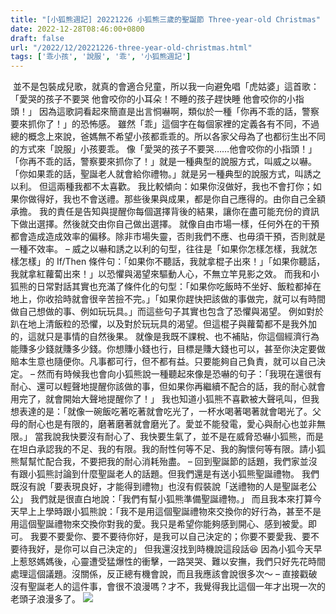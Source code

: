 ```yaml
---
title: "[小狐熊週記] 20221226 小狐熊三歲的聖誕節 Three-year-old Christmas"
date: 2022-12-28T08:46:00+0800
draft: false
url: "/2022/12/20221226-three-year-old-christmas.html"
tags: ['乖小孩', '說服', '乖', '小狐熊週記']
---
```


 並不是包裝成兒歌，就真的會適合兒童，所以我一向避免唱「虎姑婆」這首歌：「愛哭的孩子不要哭 他會咬你的小耳朵！不睡的孩子趕快睡 他會咬你的小指頭！」
因為這歌詞看起來簡直是出言恫嚇啊，類似於一種「你再不乖的話，警察要來抓你了！」的恐怖感。
雖然「乖」這個字在每個家裡的定義各有不同，不過總的概念上來說，爸媽無不希望小孩都乖乖的。所以各家父母為了也都衍生出不同的方式來「說服」小孩要乖。
像「愛哭的孩子不要哭……他會咬你的小指頭！」「你再不乖的話，警察要來抓你了！」就是一種典型的說服方式，叫威之以嚇。
「你如果乖的話，聖誕老人就會給你禮物。」就是另一種典型的說服方式，叫誘之以利。
但這兩種我都不太喜歡。
我比較傾向：如果你沒做好，我也不會打你；如果你做得好，我也不會送禮。那些後果與成果，都是你自己應得的。由你自己全額承擔。
我的責任是告知與提醒你每個選擇背後的結果，讓你在盡可能充份的資訊下做出選擇。然後就交由你自己做出選擇。
就像自由市場一樣，任何外在的干預都會造成造成效率的偏移。除非市場失靈，否則我們不應、也毋須干預，否則就是一種不效率。
–
威之以嚇和誘之以利的句型，往往是「如果你怎樣怎樣，我就怎樣怎樣」的 If/Then 條件句：「如果你不聽話，我就拿棍子出來！」「如果你聽話，我就拿紅蘿蔔出來！」以恐懼與渴望來驅動人心，不無立竿見影之效。
而我和小狐熊的日常對話其實也充滿了條件化的句型：「如果你吃飯時不坐好、飯粒都掉在地上，你收拾時就會很辛苦撿不完。」「如果你趕快把該做的事做完，就可以有時間做自己想做的事、例如玩玩具。」而這些句子其實也包含了恐懼與渴望。
例如對於趴在地上清飯粒的恐懼，以及對於玩玩具的渴望。但這棍子與蘿蔔都不是我外加的，這就只是事情的自然後果。
就像是我既不課稅、也不補貼，你這個經濟行為能賺多少錢就賺多少錢。你想賺小錢也行，目標是賺大錢也可以，甚至你決定要做賠本生意也隨便你。凡事都可行，但不都有益。只要能夠自己負責，就可以自己決定。
–
然而有時候我也會向小狐熊說一種聽起來像是恐嚇的句子：「我現在還很有耐心、還可以輕聲地提醒你該做的事，但如果你再繼續不配合的話，我的耐心就會用完了，就會開始大聲地提醒你了！」
我也知道小狐熊不喜歡被大聲吼叫，但我想表達的是：「就像一碗飯吃著吃著就會吃光了，一杯水喝著喝著就會喝光了。父母的耐心也是有限的，磨著磨著就會磨光了。愛並不能發電，愛心與耐心也並非無限。」
當我說我快要沒有耐心了、我快要生氣了，並不是在威脅恐嚇小狐熊，而是在坦白承認我的不足、我的有限。我的耐性何等不足、我的胸懷何等有限。請小狐熊幫幫忙配合我，不要把我的耐心消耗殆盡。
–
回到聖誕節的話題，我們家並沒有跟小狐熊討論到什麼聖誕老人的話題。但我們還是有送小狐熊聖誕禮物。
我們既沒有說「要表現良好，才能得到禮物」也沒有假裝說「送禮物的人是聖誕老公公」
我們就是很直白地說：「我們有幫小狐熊準備聖誕禮物。」
而且我本來打算今天早上上學時跟小狐熊說：「我不是用這個聖誕禮物來交換你的好行為，甚至不是用這個聖誕禮物來交換你對我的愛。我只是希望你能夠感到開心、感到被愛。即可。
我要不要愛你、要不要待你好，是我可以自己決定的；你要不要愛我、要不要待我好，是你可以自己決定的」
但我還沒找到時機說這段話😆
因為小狐今天早上惹怒媽媽後，心靈遭受猛爆性的衝擊，一路哭哭、難以安撫，我們只好先花時間處理這個議題。沒關係，反正總有機會說，而且我應該會說很多次～
–
直接戳破沒有聖誕老人的這件事，會很不浪漫嗎？才不，我覺得我比這個一年才出現一次的老頭子浪漫多了。
![](https://blogger.googleusercontent.com/img/b/R29vZ2xl/AVvXsEiYunSX56OjngA2seO3Ky2wT3yMrGl3GUhZDU3LKo8lsnRWb7Zfo24vIhWcKoaLqZXHsEXjinNrrxjEQheM6pK1ZPJ8znsNHb2zbyahFD5N_L64Fy234xoxQ9H2LUJr-gMDWFWTBwkamf_fdsfwSJvw31Z37wayQDB-FIWOhX_TO7Ct2LLoAMpBUVHl/s320/PXL_20221225_005154696.MP.jpg)

